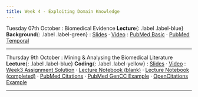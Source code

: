 ```yaml
---
title: Week 4 - Exploiting Domain Knowledge
---
```


Tuesday 07th October
: Biomedical Evidence **Lecture**{: .label .label-blue} **Background**{: .label .label-green}
: [Slides](https://github.com/biomedical-informatics/pbi/blob/initial-release/week4/pbi_lecture7_2025.pdf) &#183; [Video](https://youtu.be/1sE9NXSVZoE)
: [PubMed Basic](https://github.com/biomedical-informatics/pbi/blob/initial-release/week4/PubMedQuery_BasicFieldCounting.ipynb)  &#183; [PubMed Temporal](https://github.com/biomedical-informatics/pbi/blob/initial-release/week4/PubMedQuery_TemporalData.ipynb)

---

Thursday 9th October
: Mining & Analysing the Biomedical Literature **Lecture**{: .label .label-blue} **Coding**{: .label .label-yellow}
: [Slides](https://github.com/biomedical-informatics/pbi/blob/initial-release/week4/pbi_lecture8_2025.pdf) &#183; [Video](https://youtu.be/hxTtGq1wpU4)
: [Week3 Assignment Solution](https://github.com/biomedical-informatics/pbi/blob/initial-release/week4/week3_solution.ipynb) &#183; [Lecture Notebook (blank)](https://github.com/biomedical-informatics/pbi/blob/initial-release/week4/week4_lecture8_notebook1.ipynb) &#183; [Lecture Notebook (completed)](https://github.com/biomedical-informatics/pbi/blob/initial-release/week4/week4_lecture8_notebook1_completed.ipynb) &#183; [PubMed Citations](https://github.com/biomedical-informatics/pbi/blob/initial-release/week4/PubMedQuery_CitationData.ipynb) &#183; [PubMed GenCC Example](https://github.com/biomedical-informatics/pbi/blob/initial-release/week4/PubMedQuery_GenCC.ipynb) &#183; [OpenCitations Example](https://github.com/biomedical-informatics/pbi/blob/initial-release/week4/PubMed%26OpenCitations.ipynb)

---

